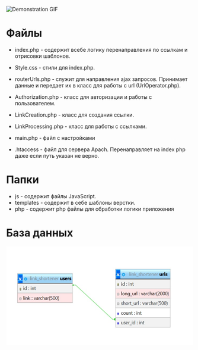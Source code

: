 ![Demonstration GIF](./media/presentation.gif)

# Файлы
- index.php - содержит всебе логику перенаправления по ссылкам и отрисовки шаблонов.
- Style.css - стили для index.php.

- routerUrls.php - служит для направления ajax запросов. Принимает данные и передает их в класс для работы с url (UrlOperator.php).

- Authorization.php - класс для авторизации и работы с пользователем.
- LinkCreation.php - класс для создания ссылки.
- LinkProcessing.php - класс для работы с ссылками.

- main.php - файл с настройками

- .htaccess - файл для сервера Apach. Перенаправляет на index php даже если путь указан не верно.

# Папки
- js - содержит файлы JavaScript.
- templates - содержит в себе шаблоны верстки.
- php - содержит php файлы для обработки логики приложения

# База данных
![Demonstration GIF](./media/db.jpg)